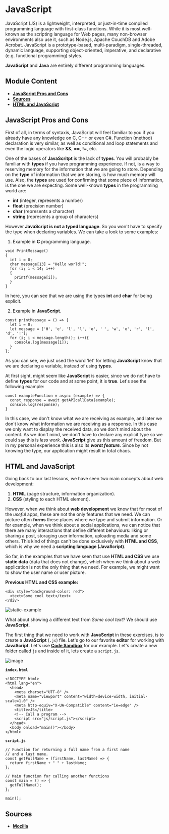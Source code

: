 # JavaScript

JavaScript (JS) is a lightweight, interpreted, or just-in-time compiled programming language with first-class functions. While it is most well-known as the scripting language for Web pages, many non-browser environments also use it, such as Node.js, Apache CouchDB and Adobe Acrobat. JavaScript is a prototype-based, multi-paradigm, single-threaded, dynamic language, supporting object-oriented, imperative, and declarative (e.g. functional programming) styles.

**JavaScript** and **Java** are entirely different programming languages.

## Module Content

- [**JavaScript Pros and Cons**](https://github.com/JMRMEDEV/frontend-course/tree/master/lesson-3#javascript-pros-and-cons)
- [**Sources**](https://github.com/JMRMEDEV/frontend-course/tree/master/lesson-3#sources)
- [**HTML and JavaScript**](https://github.com/JMRMEDEV/frontend-course/tree/master/lesson-3#html-and-javascript)

## JavaScript Pros and Cons

First of all, in terms of syntaxis, JavaScript will feel familiar to you if you already have any knowledge on C, C++ or even C#. Function (method) declaration is very similar, as well as conditional and loop statements and even the logic operators like **&&**, **==**, **!=**, etc.

One of the bases of **JavaScritpt** is the lack of **types**. You will probably be familiar with **types** if you have programming experience. If not, is a way to reserving memory for the information that we are going to store. Depending on the **type** of information that we are storing, is how much memory will use. Also, the **types** are used for confirming that some piece of information, is the one we are expecting. Some well-known **types** in the programming world are:

- **int** (integer, represents a number)
- **float** (precision number)
- **char** (represents a character)
- **string** (represents a group of characters)

However **JavaScript is not a typed language**. So you won't have to specify the type when declaring variables. We can take a look to some examples:

1. Example in **C** programming language.
```
void PrintMessage()
{
  int i = 0;
  char message[13] = "Hello world!";
  for (i; i < 14; i++)
  {
    printf(message[i]);
  }
}
```

In here, you can see that we are using the types **int** and **char** for being explicit.

2. Example in **JavaScript**.

```
const printMessage = () => {
  let i = 0;
  let message = ['H', 'e', 'l', 'l', 'o', ' ', 'w', 'o', 'r', 'l', 'd', '!'];
  for (i; i < message.length(); i++){
    console.log(message[i]);
  }
};
```

As you can see, we just used the word 'let' for letting **JavaScript** know that we are declaring a variable, instead of using **types**.

At first sight, might seem like **JavaScript** is easier, since we do not have to define **types** for our code and at some point, it is **true**. Let's see the following example:

```
const exampleFunction = async (example) => {
  const response = await getAPIcallData(example);
  console.log(response);
}
```

In this case, we don't know what we are receiving as example, and later we don't know what information we are receiving as a response. In this case we only want to display the received data, so we don't mind about the content. As we don't mind, we don't have to declare any explicit type so we could say this is *less work*. **JavaScript** give us this amount of freedom. But in my personal experience this is also its ***worst feature***. Since by not knowing the type, our application might result in total chaos.

## HTML and JavaScript

Going back to our last lessons, we have seen two main concepts about web development:

1. **HTML** (page structure, information organization).
2. **CSS** (styling to each HTML element).

However, when we think about **web development** we know that for most of the *useful* apps, these are not the only features that we need. We can picture often **forms** these places where we type and submit information. Or for example, when we think about a social applications, we can notice that there are many interactions that define different behaviours: liking or sharing a post, storaging user information, uploading media and some others. This kind of things can't be done exclusively with **HTML and CSS**, which is why we need a **scripting language (JavaScript)**.

So far, in the examples that we have seen that use **HTML and CSS** we use **static data** (data that does not change), which when we think about a web application is not the only thing that we need. For example, we might want to show the user name or user picture.

**Previous HTML and CSS example:**

```
<div style="background-color: red">
  <text>Some cool text</text>
</div>  
```

![static-example](https://user-images.githubusercontent.com/58167190/180062050-f7697bb2-1acc-4973-9172-f94d943ea22f.png)

What about showing a different text from *Some cool text*? We should use **JavaScript**. 

The first thing that we need to work with **JavaScript** in these exercises, is to create a **JavaScript** (`.js`) file. Let's go to our favorite **editor** for working with **JavaScript**. Let's use [**Code Sandbox**](https://codesandbox.io) for our example. Let's create a new folder called `js` and inside of it, lets create a `script.js`.

![image](https://user-images.githubusercontent.com/58167190/180932184-7d693b1d-0ff4-4a0f-9a11-3ed65827f0bc.png)

**`index.html`**

```
<!DOCTYPE html>
<html lang="en">
  <head>
    <meta charset="UTF-8" />
    <meta name="viewport" content="width=device-width, initial-scale=1.0" />
    <meta http-equiv="X-UA-Compatible" content="ie=edge" />
    <title>JS</title>
    <!-- Call a program -->
    <script src="js/script.js"></script>
  </head>
  <body onload="main()"></body>
</html>
```

**`script.js`**

```
// Function for returning a full name from a first name
// and a last name.
const getFullName = (firstName, lastName) => {
  return firstName + " " + lastName;
};

// Main function for calling another functions
const main = () => {
  getFullName();
};

main();
```



## Sources

- [**Mozilla**](https://developer.mozilla.org/en-US/docs/Web/JavaScript)
